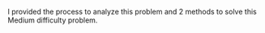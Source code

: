 I provided the process to analyze this problem and 2 methods to solve this Medium difficulty problem. 
